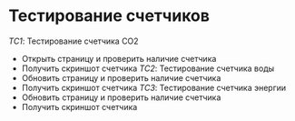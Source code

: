 # Тестирование счетчиков
*TC1*: Тестирование счетчика CO2
  - Открыть страницу и проверить наличие счетчика
  - Получить скриншот счетчика
*TC2*: Тестирование счетчика воды
  - Обновить страницу и проверить наличие счетчика
  - Получить скриншот счетчика
*TC3*: Тестирование счетчика энергии
  - Обновить страницу и проверить наличие счетчика
  - Получить скриншот счетчика
